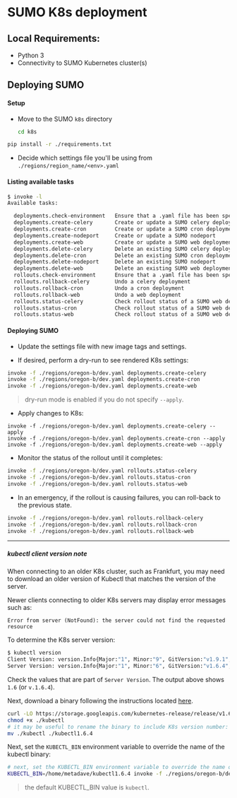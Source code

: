 # SUMO K8s deployment

## Local Requirements:

- Python 3
- Connectivity to SUMO Kubernetes cluster(s)

## Deploying SUMO

#### Setup

- Move to the SUMO `k8s` directory

  ```sh
  cd k8s
  ```

```sh
pip install -r ./requirements.txt
```

- Decide which settings file you'll be using from `./regions/region_name/<env>.yaml`

#### Listing available tasks

```sh
$ invoke -l
Available tasks:

  deployments.check-environment   Ensure that a .yaml file has been specified
  deployments.create-celery       Create or update a SUMO celery deployment
  deployments.create-cron         Create or update a SUMO cron deployment
  deployments.create-nodeport     Create or update a SUMO nodeport
  deployments.create-web          Create or update a SUMO web deployment
  deployments.delete-celery       Delete an existing SUMO celery deployment
  deployments.delete-cron         Delete an existing SUMO cron deployment
  deployments.delete-nodeport     Delete an existing SUMO nodeport
  deployments.delete-web          Delete an existing SUMO web deployment
  rollouts.check-environment      Ensure that a .yaml file has been specified
  rollouts.rollback-celery        Undo a celery deployment
  rollouts.rollback-cron          Undo a cron deployment
  rollouts.rollback-web           Undo a web deployment
  rollouts.status-celery          Check rollout status of a SUMO web deployment
  rollouts.status-cron            Check rollout status of a SUMO web deployment
  rollouts.status-web             Check rollout status of a SUMO web deployment
```

#### Deploying SUMO

- Update the settings file with new image tags and settings.

- If desired, perform a dry-run to see rendered K8s settings:

```sh
invoke -f ./regions/oregon-b/dev.yaml deployments.create-celery
invoke -f ./regions/oregon-b/dev.yaml deployments.create-cron
invoke -f ./regions/oregon-b/dev.yaml deployments.create-web
```

> dry-run mode is enabled if you do not specify `--apply`.

- Apply changes to K8s:

```
invoke -f ./regions/oregon-b/dev.yaml deployments.create-celery --apply
invoke -f ./regions/oregon-b/dev.yaml deployments.create-cron --apply
invoke -f ./regions/oregon-b/dev.yaml deployments.create-web --apply
```

- Monitor the status of the rollout until it completes:

```sh
invoke -f ./regions/oregon-b/dev.yaml rollouts.status-celery
invoke -f ./regions/oregon-b/dev.yaml rollouts.status-cron
invoke -f ./regions/oregon-b/dev.yaml rollouts.status-web
```

- In an emergency, if the rollout is causing failures, you can roll-back to the previous state.

```sh
invoke -f ./regions/oregon-b/dev.yaml rollouts.rollback-celery
invoke -f ./regions/oregon-b/dev.yaml rollouts.rollback-cron
invoke -f ./regions/oregon-b/dev.yaml rollouts.rollback-web
```

----

##### kubectl client version note

When connecting to an older K8s cluster, such as Frankfurt, you may need to download an older version of Kubectl that matches the version of the server.

Newer clients connecting to older K8s servers may display error messages such as:

    Error from server (NotFound): the server could not find the requested resource


To determine the K8s server version:

```sh
$ kubectl version
Client Version: version.Info{Major:"1", Minor:"9", GitVersion:"v1.9.1", GitCommit:"3a1c9449a956b6026f075fa3134ff92f7d55f812", GitTreeState:"clean", BuildDate:"2018-01-04T11:52:23Z", GoVersion:"go1.9.2", Compiler:"gc", Platform:"linux/amd64"}
Server Version: version.Info{Major:"1", Minor:"6", GitVersion:"v1.6.4", GitCommit:"d6f433224538d4f9ca2f7ae19b252e6fcb66a3ae", GitTreeState:"clean", BuildDate:"2017-05-19T18:33:17Z", GoVersion:"go1.7.5", Compiler:"gc", Platform:"linux/amd64"}
```

Check the values that are part of `Server Version`. The output above shows `1.6` (or `v.1.6.4`).

Next, download a binary following the instructions located [here](https://kubernetes.io/docs/tasks/tools/install-kubectl/). 

```sh
curl -LO https://storage.googleapis.com/kubernetes-release/release/v1.6.4/bin/linux/amd64/kubectl
chmod +x ./kubectl
# it may be useful to rename the binary to include K8s version number:
mv ./kubectl ./kubectl1.6.4
```

Next, set the `KUBECTL_BIN` environment variable to override the name of the kubectl binary:

```sh
# next, set the KUBECTL_BIN environment variable to override the name of the kubectl binary:
KUBECTL_BIN=/home/metadave/kubectl1.6.4 invoke -f ./regions/oregon-b/dev.yaml deployments.create-web --apply
```

> the default KUBECTL_BIN value is `kubectl`.
